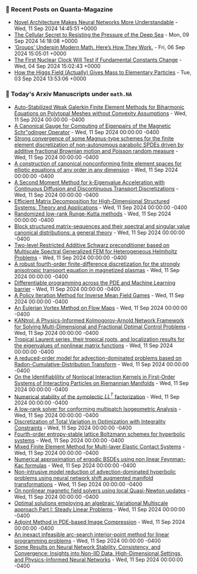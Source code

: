 ### 📝 Recent Posts on Quanta-Magazine
<!-- quanta starts -->
* <a href="https://www.quantamagazine.org/novel-architecture-makes-neural-networks-more-understandable-20240911/">Novel Architecture Makes Neural Networks More Understandable</a> - Wed, 11 Sep 2024 14:45:51 +0000
* <a href="https://www.quantamagazine.org/the-cellular-secret-to-resisting-the-pressure-of-the-deep-sea-20240909/">The Cellular Secret to Resisting the Pressure of the Deep Sea</a> - Mon, 09 Sep 2024 14:18:08 +0000
* <a href="https://www.quantamagazine.org/groups-underpin-modern-math-heres-how-they-work-20240906/">‘Groups’ Underpin Modern Math. Here’s How They Work.</a> - Fri, 06 Sep 2024 15:05:01 +0000
* <a href="https://www.quantamagazine.org/the-first-nuclear-clock-will-test-if-fundamental-constants-change-20240904/">The First Nuclear Clock Will Test if Fundamental Constants Change</a> - Wed, 04 Sep 2024 15:02:43 +0000
* <a href="https://www.quantamagazine.org/how-the-higgs-field-actually-gives-mass-to-elementary-particles-20240903/">How the Higgs Field (Actually) Gives Mass to Elementary Particles</a> - Tue, 03 Sep 2024 13:53:06 +0000
<!-- quanta ends -->

### 📝 Today's Arxiv Manuscripts under ``math.NA``
<!-- arxiv-math-na starts -->
* <a href="https://arxiv.org/abs/2409.05887">Auto-Stabilized Weak Galerkin Finite Element Methods for Biharmonic Equations on Polytopal Meshes without Convexity Assumptions</a> - Wed, 11 Sep 2024 00:00:00 -0400
* <a href="https://arxiv.org/abs/2409.06023">A Canonical Gauge for Computing of Eigenpairs of the Magnetic Schr"odinger Operator</a> - Wed, 11 Sep 2024 00:00:00 -0400
* <a href="https://arxiv.org/abs/2409.06045">Strong convergence of some Magnus-type schemes for the finite element discretization of non-autonomous parabolic SPDEs driven by additive fractional Brownian motion and Poisson random measure</a> - Wed, 11 Sep 2024 00:00:00 -0400
* <a href="https://arxiv.org/abs/2409.06134">A construction of canonical nonconforming finite element spaces for elliptic equations of any order in any dimension</a> - Wed, 11 Sep 2024 00:00:00 -0400
* <a href="https://arxiv.org/abs/2409.06162">A Second Moment Method for k-Eigenvalue Acceleration with Continuous Diffusion and Discontinuous Transport Discretizations</a> - Wed, 11 Sep 2024 00:00:00 -0400
* <a href="https://arxiv.org/abs/2409.06321">Efficient Matrix Decomposition for High-Dimensional Structured Systems: Theory and Applications</a> - Wed, 11 Sep 2024 00:00:00 -0400
* <a href="https://arxiv.org/abs/2409.06384">Randomized low-rank Runge-Kutta methods</a> - Wed, 11 Sep 2024 00:00:00 -0400
* <a href="https://arxiv.org/abs/2409.06465">Block structured matrix-sequences and their spectral and singular value canonical distributions: a general theory</a> - Wed, 11 Sep 2024 00:00:00 -0400
* <a href="https://arxiv.org/abs/2409.06533">Two-level Restricted Additive Schwarz preconditioner based on Multiscale Spectral Generalized FEM for Heterogeneous Helmholtz Problems</a> - Wed, 11 Sep 2024 00:00:00 -0400
* <a href="https://arxiv.org/abs/2409.06070">A robust fourth-order finite-difference discretization for the strongly anisotropic transport equation in magnetized plasmas</a> - Wed, 11 Sep 2024 00:00:00 -0400
* <a href="https://arxiv.org/abs/2409.06085">Differentiable programming across the PDE and Machine Learning barrier</a> - Wed, 11 Sep 2024 00:00:00 -0400
* <a href="https://arxiv.org/abs/2409.06184">A Policy Iteration Method for Inverse Mean Field Games</a> - Wed, 11 Sep 2024 00:00:00 -0400
* <a href="https://arxiv.org/abs/2409.06201">An Eulerian Vortex Method on Flow Maps</a> - Wed, 11 Sep 2024 00:00:00 -0400
* <a href="https://arxiv.org/abs/2409.06649">KANtrol: A Physics-Informed Kolmogorov-Arnold Network Framework for Solving Multi-Dimensional and Fractional Optimal Control Problems</a> - Wed, 11 Sep 2024 00:00:00 -0400
* <a href="https://arxiv.org/abs/2107.07982">Tropical Laurent series, their tropical roots, and localization results for the eigenvalues of nonlinear matrix functions</a> - Wed, 11 Sep 2024 00:00:00 -0400
* <a href="https://arxiv.org/abs/2304.14883">A reduced-order model for advection-dominated problems based on Radon-Cumulative-Distribution Transform</a> - Wed, 11 Sep 2024 00:00:00 -0400
* <a href="https://arxiv.org/abs/2305.12340">On the Identifiablility of Nonlocal Interaction Kernels in First-Order Systems of Interacting Particles on Riemannian Manifolds</a> - Wed, 11 Sep 2024 00:00:00 -0400
* <a href="https://arxiv.org/abs/2310.07662">Numerical stability of the symplectic $LL^T$ factorization</a> - Wed, 11 Sep 2024 00:00:00 -0400
* <a href="https://arxiv.org/abs/2312.08736">A low-rank solver for conforming multipatch Isogeometric Analysis</a> - Wed, 11 Sep 2024 00:00:00 -0400
* <a href="https://arxiv.org/abs/2403.08346">Discretization of Total Variation in Optimization with Integrality Constraints</a> - Wed, 11 Sep 2024 00:00:00 -0400
* <a href="https://arxiv.org/abs/2403.13406">Fourth-order entropy-stable lattice Boltzmann schemes for hyperbolic systems</a> - Wed, 11 Sep 2024 00:00:00 -0400
* <a href="https://arxiv.org/abs/2406.04504">Mixed Finite Element Method for Multi-layer Elastic Contact Systems</a> - Wed, 11 Sep 2024 00:00:00 -0400
* <a href="https://arxiv.org/abs/2407.09034">Numerical approximation of ergodic BSDEs using non linear Feynman-Kac formulas</a> - Wed, 11 Sep 2024 00:00:00 -0400
* <a href="https://arxiv.org/abs/2407.18419">Non-intrusive model reduction of advection-dominated hyperbolic problems using neural network shift augmented manifold transformations</a> - Wed, 11 Sep 2024 00:00:00 -0400
* <a href="https://arxiv.org/abs/2409.01015">On nonlinear magnetic field solvers using local Quasi-Newton updates</a> - Wed, 11 Sep 2024 00:00:00 -0400
* <a href="https://arxiv.org/abs/2409.05231">Optimal solutions employing an algebraic Variational Multiscale approach Part I: Steady Linear Problems</a> - Wed, 11 Sep 2024 00:00:00 -0400
* <a href="https://arxiv.org/abs/2302.02665">Adjoint Method in PDE-based Image Compression</a> - Wed, 11 Sep 2024 00:00:00 -0400
* <a href="https://arxiv.org/abs/2403.18155">An inexact infeasible arc-search interior-point method for linear programming problems</a> - Wed, 11 Sep 2024 00:00:00 -0400
* <a href="https://arxiv.org/abs/2409.05030">Some Results on Neural Network Stability, Consistency, and Convergence: Insights into Non-IID Data, High-Dimensional Settings, and Physics-Informed Neural Networks</a> - Wed, 11 Sep 2024 00:00:00 -0400
<!-- arxiv-math-na ends -->
